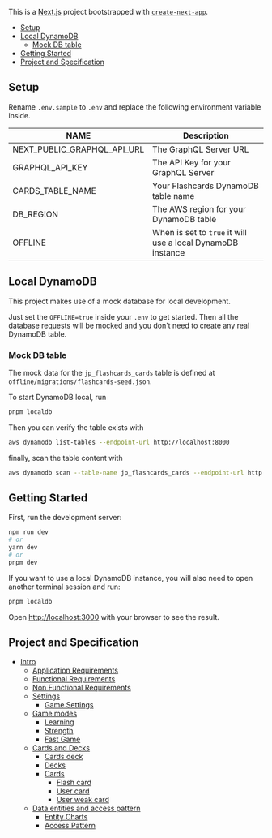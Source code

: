 This is a [Next.js](https://nextjs.org/) project bootstrapped with [`create-next-app`](https://github.com/vercel/next.js/tree/canary/packages/create-next-app).

- [Setup](#setup)
- [Local DynamoDB](#local-dynamodb)
  - [Mock DB table](#mock-db-table)
- [Getting Started](#getting-started)
- [Project and Specification](#project-and-specification)

## Setup

Rename `.env.sample` to `.env` and replace the following environment variable inside.

NAME | Description
-| -|
NEXT_PUBLIC_GRAPHQL_API_URL | The GraphQL Server URL
GRAPHQL_API_KEY | The API Key for your GraphQL Server
CARDS_TABLE_NAME | Your Flashcards DynamoDB table name
DB_REGION | The AWS region for your DynamoDB table
OFFLINE | When is set to `true` it will use a local DynamoDB instance

## Local DynamoDB

This project makes use of a mock database for local development.

Just set the `OFFLINE=true` inside your `.env` to get started.
Then all the database requests will be mocked and you don't need to create any
real DynamoDB table.

### Mock DB table

The mock data for the `jp_flashcards_cards` table is defined at `offline/migrations/flashcards-seed.json`.

To start DynamoDB local, run

```sh
pnpm localdb
```

Then you can verify the table exists with

```sh
aws dynamodb list-tables --endpoint-url http://localhost:8000
```

finally, scan the table content with

```sh
aws dynamodb scan --table-name jp_flashcards_cards --endpoint-url http://localhost:8000
```

## Getting Started

First, run the development server:

```sh
npm run dev
# or
yarn dev
# or
pnpm dev
```

If you want to use a local DynamoDB instance, you will also need to open another terminal session
and run:

```sh
pnpm localdb
```

Open [http://localhost:3000](http://localhost:3000) with your browser to see the result.

## Project and Specification

- [Intro](docs/intro.md#jp-flashcards)
  - [Application Requirements](docs/intro.md#application-requirements)
  - [Functional Requirements](docs/intro.md#functional-requirements)
  - [Non Functional Requirements](docs/intro.md#non-functional-requirements)
  - [Settings](docs/settings.md#Settings)
    - [Game Settings](docs/settings.md#game-settings)
  - [Game modes](docs/game_modes.md#game-modes)
    - [Learning](docs/game_modes.md#learning)
    - [Strength](docs/game_modes.md#strength)
    - [Fast Game](docs/game_modes.md#fast-game)
  - [Cards and Decks](docs/cards_and_decks.md#cards-and-decks)
    - [Cards deck](docs/cards_and_decks.md#cards-deck)
    - [Decks](docs/cards_and_decks.md#decks)
    - [Cards](docs/cards_and_decks.md#cards)
      - [Flash card](docs/cards_and_decks.md#flash-card)
      - [User card](docs/cards_and_decks.md#user-card)
      - [User weak card](docs/cards_and_decks.md#user-weak-card)
  - [Data entities and access pattern](docs/entity_charts.md#data-entities-and-access-pattern)
    - [Entity Charts](docs/entity_charts.md#entity-charts)
    - [Access Pattern](docs/entity_charts.md#access-pattern)
